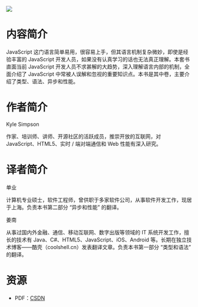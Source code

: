 ![](http://img3x8.ddimg.cn/7/19/24029188-1_u_28.jpg)

# 内容简介

JavaScript 这门语言简单易用，很容易上手，但其语言机制复杂微妙，即使是经验丰富的 JavaScript 开发人员，如果没有认真学习的话也无法真正理解。本套书直面当前 JavaScript 开发人员不求甚解的大趋势，深入理解语言内部的机制，全面介绍了 JavaScript 中常被人误解和忽视的重要知识点。本书是其中卷，主要介绍了类型、语法、异步和性能。

# 作者简介

Kyle Simpson

作家、培训师、讲师、开源社区的活跃成员，推崇开放的互联网，对 JavaScript、HTML5、实时 / 端对端通信和 Web 性能有深入研究。

# 译者简介

单业

计算机专业硕士，软件工程师，曾供职于多家软件公司，从事软件开发工作，现居于上海。负责本书第二部分 “异步和性能” 的翻译。

姜南

从事过国内外金融、通信、移动互联网、数字出版等领域的 IT 系统开发工作，擅长的技术有 Java、C#、HTML5、JavaScript、iOS、Android 等。长期在独立技术博客——酷壳（coolshell.cn）发表翻译文章。负责本书第一部分 “类型和语法” 的翻译。

# 资源

* PDF：[CSDN](http://download.csdn.net/download/u013998657/9674583)
